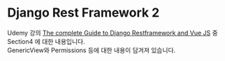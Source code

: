# Django Rest Framework 2
Udemy 강의 [The complete Guide to Django Restframework and Vue JS](https://www.udemy.com/share/1020543@rV7G9AiwMifopLQ7QzL8v8yaJTppNWa2doAzkATEqIKLOL_jhWZvzluHF-IBtihHPw==/)
중 Section4 에 대한 내용입니다. <br>
GenericView와 Permissions 등에 대한 내용이 담겨져 있습니다.

